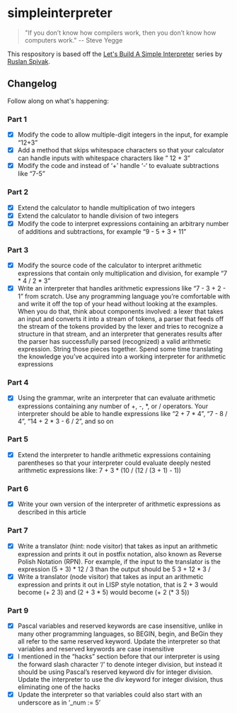 # simpleinterpreter

> "If you don’t know how compilers work, then you don’t know how computers work." -- Steve Yegge

This respository is based off the [Let's Build A Simple Interpreter](https://ruslanspivak.com/lsbasi-part1/) series by [Ruslan Spivak](https://github.com/rspivak). 

## Changelog

Follow along on what's happening:

### Part 1
- [x] Modify the code to allow multiple-digit integers in the input, for example “12+3”
- [x] Add a method that skips whitespace characters so that your calculator can handle inputs with whitespace characters like ” 12 + 3”
- [x] Modify the code and instead of ‘+’ handle ‘-‘ to evaluate subtractions like “7-5”

### Part 2
- [x] Extend the calculator to handle multiplication of two integers
- [x] Extend the calculator to handle division of two integers
- [x] Modify the code to interpret expressions containing an arbitrary number of additions and subtractions, for example “9 - 5 + 3 + 11”

### Part 3
- [x] Modify the source code of the calculator to interpret arithmetic expressions that contain only multiplication and division, for example “7 * 4 / 2 * 3”
- [x] Write an interpreter that handles arithmetic expressions like “7 - 3 + 2 - 1” from scratch. Use any programming language you’re comfortable with and write it off the top of your head without looking at the examples. When you do that, think about components involved: a lexer that takes an input and converts it into a stream of tokens, a parser that feeds off the stream of the tokens provided by the lexer and tries to recognize a structure in that stream, and an interpreter that generates results after the parser has successfully parsed (recognized) a valid arithmetic expression. String those pieces together. Spend some time translating the knowledge you’ve acquired into a working interpreter for arithmetic expressions

### Part 4
- [x] Using the grammar, write an interpreter that can evaluate arithmetic expressions containing any number of +, -, *, or / operators. Your interpreter should be able to handle expressions like “2 + 7 * 4”, “7 - 8 / 4”, “14 + 2 * 3 - 6 / 2”, and so on

### Part 5
- [x] Extend the interpreter to handle arithmetic expressions containing parentheses so that your interpreter could evaluate deeply nested arithmetic expressions like: 7 + 3 * (10 / (12 / (3 + 1) - 1))

### Part 6
- [x] Write your own version of the interpreter of arithmetic expressions as described in this article

### Part 7
- [x] Write a translator (hint: node visitor) that takes as input an arithmetic expression and prints it out in postfix notation, also known as Reverse Polish Notation (RPN). For example, if the input to the translator is the expression (5 + 3) * 12 / 3 than the output should be 5 3 + 12 * 3 /
- [x] Write a translator (node visitor) that takes as input an arithmetic expression and prints it out in LISP style notation, that is 2 + 3 would become (+ 2 3) and (2 + 3 * 5) would become (+ 2 (* 3 5))

### Part 9
- [x] Pascal variables and reserved keywords are case insensitive, unlike in many other programming languages, so BEGIN, begin, and BeGin they all refer to the same reserved keyword. Update the interpreter so that variables and reserved keywords are case insensitive
- [x] I mentioned in the “hacks” section before that our interpreter is using the forward slash character ‘/’ to denote integer division, but instead it should be using Pascal’s reserved keyword div for integer division. Update the interpreter to use the div keyword for integer division, thus eliminating one of the hacks
- [x] Update the interpreter so that variables could also start with an underscore as in ‘_num := 5’
